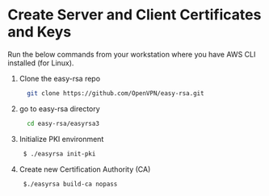# Create Server and Client Certificates and Keys

Run the below commands from your workstation where you have AWS CLI installed (for Linux).

1. Clone the easy-rsa repo  
   ```bash
     git clone https://github.com/OpenVPN/easy-rsa.git
2. go to easy-rsa directory
   ```bash
     cd easy-rsa/easyrsa3  
3. Initialize PKI environment
   ````bash
    $ ./easyrsa init-pki  
4. Create new Certification Authority (CA)
   ```bash
    $./easyrsa build-ca nopass 
